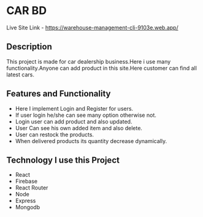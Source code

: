# CAR BD

Live Site Link - https://warehouse-management-cli-9103e.web.app/

## Description

This project is made for car dealership business.Here i use many functionality.Anyone can add product in this site.Here customer can find all latest cars.

## Features and Functionality

* Here I implement Login and Register for users.
* If user login he/she can see many option otherwise not.
* Login user can add product and also updated.
* User Can see his own added item and also delete.
* User can restock the products.
* When delivered products its quantity decrease dynamically.

## Technology I use this Project

* React
* Firebase
* React Router
* Node
* Express
* Mongodb


